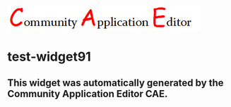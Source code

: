 ![CAE](https://github.com/cae-test/frontendComponent-test-widget91/blob/gh-pages/img/logo.png)  

test-widget91
===================


This widget was automatically generated by the Community Application Editor CAE.  
---------------
